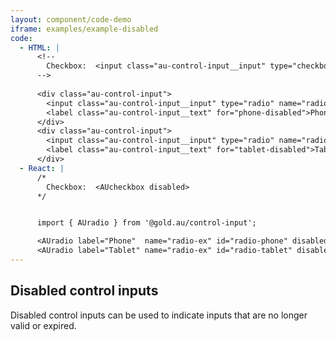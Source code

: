 ```yaml
---
layout: component/code-demo
iframe: examples/example-disabled
code:
  - HTML: |
      <!--
        Checkbox:  <input class="au-control-input__input" type="checkbox" name="checkbox-ex" disabled>
      -->
      
      <div class="au-control-input">
        <input class="au-control-input__input" type="radio" name="radio-ex" id="phone-disabled" disabled>
        <label class="au-control-input__text" for="phone-disabled">Phone</label>
      </div>
      <div class="au-control-input">
        <input class="au-control-input__input" type="radio" name="radio-ex" id="tablet-disabled" disabled>
        <label class="au-control-input__text" for="tablet-disabled">Tablet</label>
      </div>
  - React: |
      /*
        Checkbox:  <AUcheckbox disabled>
      */


      import { AUradio } from '@gold.au/control-input';

      <AUradio label="Phone"  name="radio-ex" id="radio-phone" disabled/>
      <AUradio label="Tablet" name="radio-ex" id="radio-tablet" disabled />
---
```

## Disabled control inputs

Disabled control inputs can be used to indicate inputs that are no longer valid or expired.

